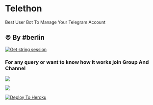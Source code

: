 # Telethon

<p align="center">



Best User Bot To Manage Your Telegram Account 
## © By #berlin
[![Get string session](https://repl.it/badge/github/sandy1709/sandeep1709)](https://generatestringsession.sandeep1709.repl.run/)
### For any query or want to know how it works join Group And Channel 

<a href="https://t.me/ksathon"><img src="https://img.shields.io/badge/Join-Telegram%20Channel-red.svg?logo=Telegram"></a>

<a href="https://t.me/sol4o"><img src="https://img.shields.io/badge/Join-Telegram%20Group-blue.svg?logo=telegram"></a>



 
 

[![Deploy To Heroku](https://www.herokucdn.com/deploy/button.svg)](https://heroku.com/deploy?template=https://github.com/6z3/ksa_thon )
